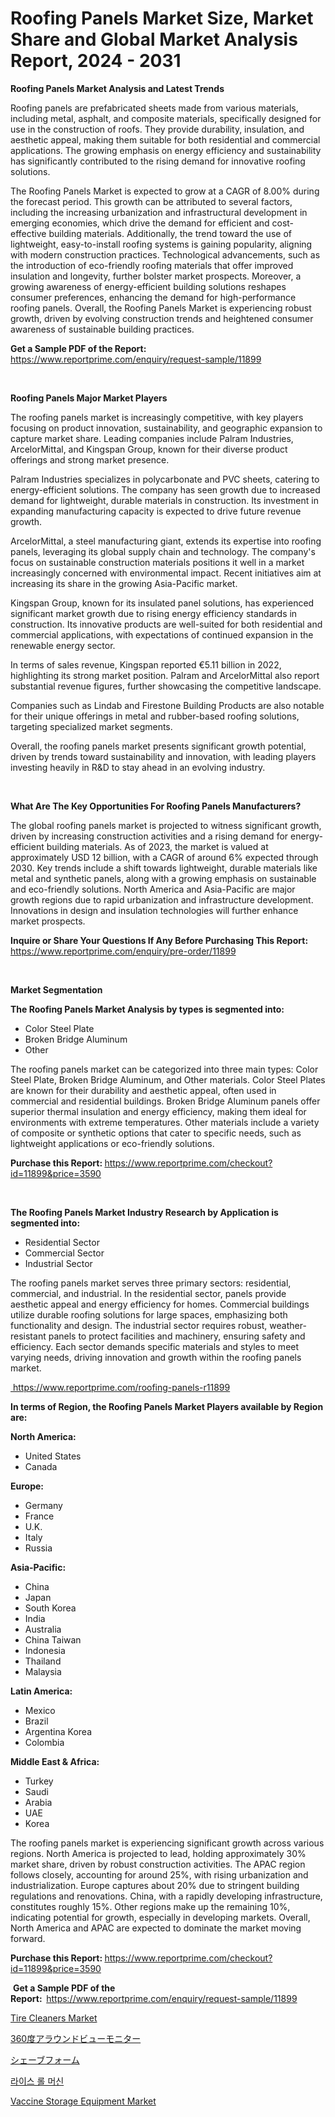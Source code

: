 <p><h1>Roofing Panels Market Size, Market Share and Global Market Analysis Report, 2024 - 2031</h1></p><p><strong>Roofing Panels Market Analysis and Latest Trends</strong></p>
<p><p>Roofing panels are prefabricated sheets made from various materials, including metal, asphalt, and composite materials, specifically designed for use in the construction of roofs. They provide durability, insulation, and aesthetic appeal, making them suitable for both residential and commercial applications. The growing emphasis on energy efficiency and sustainability has significantly contributed to the rising demand for innovative roofing solutions.</p><p>The Roofing Panels Market is expected to grow at a CAGR of 8.00% during the forecast period. This growth can be attributed to several factors, including the increasing urbanization and infrastructural development in emerging economies, which drive the demand for efficient and cost-effective building materials. Additionally, the trend toward the use of lightweight, easy-to-install roofing systems is gaining popularity, aligning with modern construction practices. Technological advancements, such as the introduction of eco-friendly roofing materials that offer improved insulation and longevity, further bolster market prospects. Moreover, a growing awareness of energy-efficient building solutions reshapes consumer preferences, enhancing the demand for high-performance roofing panels. Overall, the Roofing Panels Market is experiencing robust growth, driven by evolving construction trends and heightened consumer awareness of sustainable building practices.</p></p>
<p><strong>Get a Sample PDF of the Report:&nbsp;</strong> <a href="https://www.reportprime.com/enquiry/request-sample/11899">https://www.reportprime.com/enquiry/request-sample/11899</a></p>
<p>&nbsp;</p>
<p><strong>Roofing Panels Major Market Players</strong></p>
<p><p>The roofing panels market is increasingly competitive, with key players focusing on product innovation, sustainability, and geographic expansion to capture market share. Leading companies include Palram Industries, ArcelorMittal, and Kingspan Group, known for their diverse product offerings and strong market presence.</p><p>Palram Industries specializes in polycarbonate and PVC sheets, catering to energy-efficient solutions. The company has seen growth due to increased demand for lightweight, durable materials in construction. Its investment in expanding manufacturing capacity is expected to drive future revenue growth.</p><p>ArcelorMittal, a steel manufacturing giant, extends its expertise into roofing panels, leveraging its global supply chain and technology. The company's focus on sustainable construction materials positions it well in a market increasingly concerned with environmental impact. Recent initiatives aim at increasing its share in the growing Asia-Pacific market.</p><p>Kingspan Group, known for its insulated panel solutions, has experienced significant market growth due to rising energy efficiency standards in construction. Its innovative products are well-suited for both residential and commercial applications, with expectations of continued expansion in the renewable energy sector.</p><p>In terms of sales revenue, Kingspan reported €5.11 billion in 2022, highlighting its strong market position. Palram and ArcelorMittal also report substantial revenue figures, further showcasing the competitive landscape.</p><p>Companies such as Lindab and Firestone Building Products are also notable for their unique offerings in metal and rubber-based roofing solutions, targeting specialized market segments.</p><p>Overall, the roofing panels market presents significant growth potential, driven by trends toward sustainability and innovation, with leading players investing heavily in R&D to stay ahead in an evolving industry.</p></p>
<p>&nbsp;</p>
<p><strong>What Are The Key Opportunities For Roofing Panels Manufacturers?</strong></p>
<p><p>The global roofing panels market is projected to witness significant growth, driven by increasing construction activities and a rising demand for energy-efficient building materials. As of 2023, the market is valued at approximately USD 12 billion, with a CAGR of around 6% expected through 2030. Key trends include a shift towards lightweight, durable materials like metal and synthetic panels, along with a growing emphasis on sustainable and eco-friendly solutions. North America and Asia-Pacific are major growth regions due to rapid urbanization and infrastructure development. Innovations in design and insulation technologies will further enhance market prospects.</p></p>
<p><strong>Inquire or Share Your Questions If Any Before Purchasing This Report:</strong> <a href="https://www.reportprime.com/enquiry/pre-order/11899">https://www.reportprime.com/enquiry/pre-order/11899</a></p>
<p>&nbsp;</p>
<p><strong>Market Segmentation</strong></p>
<p><strong>The Roofing Panels Market Analysis by types is segmented into:</strong></p>
<p><ul><li>Color Steel Plate</li><li>Broken Bridge Aluminum</li><li>Other</li></ul></p>
<p><p>The roofing panels market can be categorized into three main types: Color Steel Plate, Broken Bridge Aluminum, and Other materials. Color Steel Plates are known for their durability and aesthetic appeal, often used in commercial and residential buildings. Broken Bridge Aluminum panels offer superior thermal insulation and energy efficiency, making them ideal for environments with extreme temperatures. Other materials include a variety of composite or synthetic options that cater to specific needs, such as lightweight applications or eco-friendly solutions.</p></p>
<p><strong>Purchase this Report:&nbsp;</strong><a href="https://www.reportprime.com/checkout?id=11899&price=3590">https://www.reportprime.com/checkout?id=11899&price=3590</a></p>
<p>&nbsp;</p>
<p><strong>The Roofing Panels Market Industry Research by Application is segmented into:</strong></p>
<p><ul><li>Residential Sector</li><li>Commercial Sector</li><li>Industrial Sector</li></ul></p>
<p><p>The roofing panels market serves three primary sectors: residential, commercial, and industrial. In the residential sector, panels provide aesthetic appeal and energy efficiency for homes. Commercial buildings utilize durable roofing solutions for large spaces, emphasizing both functionality and design. The industrial sector requires robust, weather-resistant panels to protect facilities and machinery, ensuring safety and efficiency. Each sector demands specific materials and styles to meet varying needs, driving innovation and growth within the roofing panels market.</p></p>
<p><a href="https://www.reportprime.com/roofing-panels-r11899">&nbsp;https://www.reportprime.com/roofing-panels-r11899</a></p>
<p><strong>In terms of Region, the Roofing Panels Market Players available by Region are:</strong></p>
<p>
    <p> <strong> North America: </strong>
        <ul>
            <li>United States</li>
            <li>Canada</li>
        </ul>
        </p> 
    <p> <strong> Europe: </strong>
        <ul>
            <li>Germany</li>
            <li>France</li>
            <li>U.K.</li>
            <li>Italy</li>
            <li>Russia</li>
        </ul>
        </p> 
    <p> <strong> Asia-Pacific: </strong>
        <ul>
            <li>China</li>
            <li>Japan</li>
            <li>South Korea</li>
            <li>India</li>
            <li>Australia</li>
            <li>China Taiwan</li>
            <li>Indonesia</li>
            <li>Thailand</li>
            <li>Malaysia</li>
        </ul>
        </p> 
    <p> <strong> Latin America: </strong>
        <ul>
            <li>Mexico</li>
            <li>Brazil</li>
            <li>Argentina Korea</li>
            <li>Colombia</li>
        </ul>
        </p> 
    <p> <strong> Middle East & Africa: </strong>
        <ul>
            <li>Turkey</li>
            <li>Saudi</li>
            <li>Arabia</li>
            <li>UAE</li>
            <li>Korea</li>
        </ul>
    </p>
    </p>
<p><p>The roofing panels market is experiencing significant growth across various regions. North America is projected to lead, holding approximately 30% market share, driven by robust construction activities. The APAC region follows closely, accounting for around 25%, with rising urbanization and industrialization. Europe captures about 20% due to stringent building regulations and renovations. China, with a rapidly developing infrastructure, constitutes roughly 15%. Other regions make up the remaining 10%, indicating potential for growth, especially in developing markets. Overall, North America and APAC are expected to dominate the market moving forward.</p></p>
<p><strong>Purchase this Report: </strong><a href="https://www.reportprime.com/checkout?id=11899&price=3590">https://www.reportprime.com/checkout?id=11899&price=3590</a></p>
<p>&nbsp;<strong>Get a Sample PDF of the Report:&nbsp;&nbsp;</strong><a href="https://www.reportprime.com/enquiry/request-sample/11899">https://www.reportprime.com/enquiry/request-sample/11899</a></p>
<p><strong></strong></p>
<p><p><a href="https://github.com/ChiragRP21/Market-Research-Report-List-6/blob/main/tire-cleaners-market.md">Tire Cleaners Market</a></p><p><a href="https://medium.com/@marcus7cekruer/360%E5%BA%A6%E5%91%A8%E5%9B%B2%E3%83%93%E3%83%A5%E3%83%BC%E3%83%A2%E3%83%8B%E3%82%BF%E3%83%BC%E5%B8%82%E5%A0%B4%E3%81%AE%E5%8B%95%E5%90%91%E3%81%A8%E6%88%A6%E7%95%A5%E7%9A%84%E5%B8%82%E5%A0%B4%E3%82%A4%E3%83%B3%E3%82%B5%E3%82%A4%E3%83%88-2024%E5%B9%B4-2031%E5%B9%B4-387031989adf">360度アラウンドビューモニター</a></p><p><a href="https://medium.com/@marcus7cekruer/%E3%82%B7%E3%82%A7%E3%83%BC%E3%83%96%E3%83%95%E3%82%A9%E3%83%BC%E3%83%A0%E5%B8%82%E5%A0%B4%E8%A6%8F%E6%A8%A1-%E3%82%A2%E3%83%95%E3%82%BF%E3%83%BC%E3%82%B7%E3%82%A7%E3%83%BC%E3%83%96-%E3%83%97%E3%83%AA%E3%82%B7%E3%82%A7%E3%83%BC%E3%83%96-%E8%A3%BD%E5%93%81-%E5%BA%97%E8%88%97-%E3%82%AA%E3%83%B3%E3%83%A9%E3%82%A4%E3%83%B3%E5%B0%8F%E5%A3%B2-%E3%82%B0%E3%83%AD%E3%83%BC%E3%83%90%E3%83%AB%E6%A5%AD%E7%95%8C%E5%88%86%E6%9E%90-%E3%82%B7%E3%82%A7%E3%82%A2-%E6%88%90%E9%95%B7-%E3%83%88%E3%83%AC%E3%83%B3%E3%83%89-2024%E5%B9%B4%E3%81%8B%E3%82%892031%E5%B9%B4%E3%81%AE%E4%BA%88%E6%B8%AC-864dc56041ce">シェーブフォーム</a></p><p><a href="https://medium.com/@melodyfunk1988/%EC%8C%80-%EB%A1%A4-%EA%B8%B0%EA%B3%84-%EC%8B%9C%EC%9E%A5%EC%9D%98-%EC%A3%BC%EC%9A%94-%ED%8A%B8%EB%A0%8C%EB%93%9C-2024%EB%85%84%EB%B6%80%ED%84%B0-2031%EB%85%84%EA%B9%8C%EC%A7%80%EC%9D%98-%EA%B8%80%EB%A1%9C%EB%B2%8C-%EC%A0%84%EB%A7%9D%EA%B3%BC-%EB%AF%B8%EB%9E%98-%EC%A0%84%EB%A7%9D-c34807c91db4">라이스 롤 머신</a></p><p><a href="https://medium.com/@sk99912151/vaccine-storage-equipment-market-a-global-and-regional-analysis-2024-2031-10fd80528f1a">Vaccine Storage Equipment Market</a></p></p>